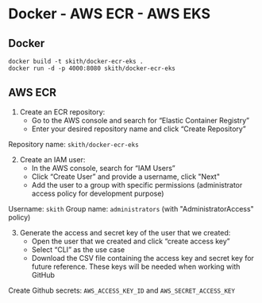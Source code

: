 # Docker - AWS ECR - AWS EKS

## Docker

```
docker build -t skith/docker-ecr-eks .
docker run -d -p 4000:8080 skith/docker-ecr-eks
```

## AWS ECR

1. Create an ECR repository:
   - Go to the AWS console and search for “Elastic Container Registry” 
   - Enter your desired repository name and click “Create Repository”

Repository name: `skith/docker-ecr-eks`

2. Create an IAM user:
   - In the AWS console, search for “IAM Users” 
   - Click “Create User” and provide a username, click "Next"
   - Add the user to a group with specific permissions (administrator access policy for development purpose)

Username: `skith`
Group name: `administrators` (with "AdministratorAccess" policy)

3. Generate the access and secret key of the user that we created:
   - Open the user that we created and click “create access key” 
   - Select “CLI” as the use case
   - Download the CSV file containing the access key and secret key for future reference. These keys will be needed when working with GitHub

Create Github secrets: `AWS_ACCESS_KEY_ID` and `AWS_SECRET_ACCESS_KEY`